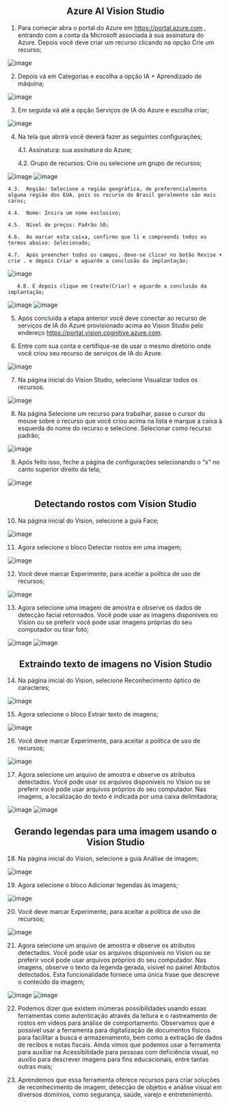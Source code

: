 <h2 align= "center">
  <strong>
Azure AI Vision Studio
  </strong>
</h2>

1. Para começar  abra o portal do Azure em https://portal.azure.com ,
entrando com a conta da Microsoft associada à sua assinatura do Azure.
Depois você deve criar um recurso clicando na opção Crie um recurso;

![image](https://github.com/LeandroLanger/laboratorio_AI_900/assets/114670890/7a5abc21-5f18-427b-8c76-2c5f52ae9cf8)

2. Depois vá em Categorias e escolha a opção IA + Aprendizado de máquina;

![image](https://github.com/LeandroLanger/laboratorio_AI_900/assets/114670890/7cda43d8-0ed7-4c1c-97b3-0ccc8b4a1309)

3.	Em seguida vá até a opção Serviços de IA do Azure e escolha criar;

![image](https://github.com/LeandroLanger/laboratorio_AI_900/assets/114670890/e9f8e02b-536c-4b84-b777-c8cc8e9c4b0e)

4.	Na tela que abrirá você deverá fazer as seguintes configurações;

    4.1.	Assinatura: sua assinatura do Azure;

    4.2.	Grupo de recursos: Crie ou selecione um grupo de recursos;
  	
![image](https://github.com/LeandroLanger/laboratorio_AI_900/assets/114670890/607c423f-bacc-4e42-ba7d-0bdce55f5da4)
![image](https://github.com/LeandroLanger/laboratorio_AI_900/assets/114670890/c271f0fd-b6ff-441e-aea3-92ff01cd7161)

    4.3.  Região: Selecione a região geográfica, de preferencialmente alguma região dos EUA, pois os recurso do Brasil geralmente são mais caros;
      
    4.4.  Nome: Insira um nome exclusivo;   

    4.5.  Nível de preços: Padrão S0;
    
    4.6.  Ao marcar esta caixa, confirmo que li e compreendi todos os termos abaixo: Selecionado;
  
    4.7.  Após preencher todos os campos, deve-se clicar no botão Revise + crie . e depois Criar e aguarde a conclusão da implantação;

![image](https://github.com/LeandroLanger/laboratorio_AI_900/assets/114670890/f73e1214-675e-4bde-afd9-dc6737bf030d)

       4.8. E depois clique em Create(Criar) e aguarde a conclusão da implantação;

![image](https://github.com/LeandroLanger/laboratorio_AI_900/assets/114670890/cbeb1c63-a0b5-4f9b-9101-ba06c3c2335f)
![image](https://github.com/LeandroLanger/laboratorio_AI_900/assets/114670890/866ddbea-dc97-49a1-bef8-ef20d94ac64e)

5.	Após concluída a etapa anterior você deve conectar ao recurso de serviços de IA do Azure provisionado acima ao Vision Studio pelo endereço https://portal.vision.cognitive.azure.com. 

6.	Entre com sua conta e certifique-se de usar o mesmo diretório onde você criou seu recurso de serviços de IA do Azure.

![image](https://github.com/LeandroLanger/laboratorio_AI_900/assets/114670890/ce40d62d-238b-49cf-9450-3f96a05e8a5d)

7.	Na página inicial do Vision Studio, selecione Visualizar todos os recursos.

![image](https://github.com/LeandroLanger/laboratorio_AI_900/assets/114670890/e3514768-1600-4d78-90a9-cd0eaba18b86)

8. Na página Selecione um recurso para trabalhar, passe o cursor do mouse sobre o recurso que você criou
acima na lista e marque a caixa à esquerda do nome do recurso e selecione.
Selecionar como recurso padrão;

![image](https://github.com/LeandroLanger/laboratorio_AI_900/assets/114670890/aac0dc55-16f3-46b1-a670-3bef7b67e514)

9.	Após feito isso, feche a página de configurações
selecionando o “x” no canto superior direito da tela;

![image](https://github.com/LeandroLanger/laboratorio_AI_900/assets/114670890/8a7977c5-506a-4292-81b8-5dca647961f6)


<h2 align= "center">
  <strong>
Detectando rostos com Vision Studio
  </strong>
</h2>

10.	Na página inicial do Vision, selecione a guia Face; 

![image](https://github.com/LeandroLanger/laboratorio_AI_900/assets/114670890/c28c154c-15d2-4edd-9ad2-ba489ed4cd75)

11.	Agora selecione o bloco Detectar rostos em uma imagem;

![image](https://github.com/LeandroLanger/laboratorio_AI_900/assets/114670890/db86075f-9eca-4fc9-98bb-b8f7c23076fb)

12.	Você deve marcar Experimente, para aceitar a política de uso de recursos;

  ![image](https://github.com/LeandroLanger/laboratorio_AI_900/assets/114670890/f77fce7e-e757-4265-85aa-cd725af9c2a9)

13.	Agora selecione uma imagem de amostra e observe os dados de detecção facial
retornados. Você pode usar as imagens disponíveis no Vision ou se preferir você pode
usar imagens próprias do seu computador ou tirar foto;

![image](https://github.com/LeandroLanger/laboratorio_AI_900/assets/114670890/ccb39a67-5ba5-4f1b-803e-df7b9a2a7d36)
![image](https://github.com/LeandroLanger/laboratorio_AI_900/assets/114670890/31376dd2-8cfe-4a89-962f-84aea76a067d)

<h2 align= "center">
  <strong>
Extraindo texto de imagens no Vision Studio
  </strong>
</h2>

14.	Na página inicial do Vision, selecione Reconhecimento óptico de caracteres;

  ![image](https://github.com/LeandroLanger/laboratorio_AI_900/assets/114670890/b78dee5b-f79f-498d-957a-7aa0bda32f7e)

15.	Agora selecione o bloco Extrair texto de imagens;

![image](https://github.com/LeandroLanger/laboratorio_AI_900/assets/114670890/541104bf-e78d-43aa-9968-b8062b988827)

16.	Você deve marcar Experimente, para aceitar a política de uso de recursos;

![image](https://github.com/LeandroLanger/laboratorio_AI_900/assets/114670890/14a484da-d3bb-4d2e-9348-95cb4d44158c)

17.	Agora selecione um arquivo de amostra e observe os atributos detectados.
Você pode usar os arquivos disponíveis no Vision ou se preferir você pode usar
arquivos próprios do seu computador. Nas imagens, a localização do texto é
indicada por uma caixa delimitadora;

![image](https://github.com/LeandroLanger/laboratorio_AI_900/assets/114670890/c69e5d7c-966a-4c57-b3f7-524417936c62)
![image](https://github.com/LeandroLanger/laboratorio_AI_900/assets/114670890/a1c27755-cc12-4195-8fab-d89320051e29)

<h2 align= "center">
  <strong>
Gerando legendas para uma imagem usando o Vision Studio
  </strong>
</h2>

18.	Na página inicial  do Vision, selecione a guia Análise de imagem;

![image](https://github.com/LeandroLanger/laboratorio_AI_900/assets/114670890/d5cc1c6a-04ed-47b3-99c4-761baa02c068)

19.	Agora selecione o bloco Adicionar legendas às imagens;

![image](https://github.com/LeandroLanger/laboratorio_AI_900/assets/114670890/b957666a-d1cc-46cd-81d1-eba23710f028)

20.	Você deve marcar Experimente, para aceitar a política de uso de recursos;

![image](https://github.com/LeandroLanger/laboratorio_AI_900/assets/114670890/344304a5-be88-407e-a9f6-586f44e9877a)

21.	Agora selecione um arquivo de amostra e observe os atributos detectados.
Você pode usar os arquivos disponíveis no Vision ou se preferir você pode usar
arquivos próprios do seu computador. Nas imagens, observe o texto da legenda gerada,
visível no painel Atributos detectados. Esta funcionalidade fornece uma única frase
que descreve o conteúdo da imagem;

![image](https://github.com/LeandroLanger/laboratorio_AI_900/assets/114670890/af741217-2432-47cd-9b4e-5ff513b8d63d)
![image](https://github.com/LeandroLanger/laboratorio_AI_900/assets/114670890/6948cac3-7e6f-4a74-89fe-26883e143062)

22.	Podemos dizer que existem inúmeras possibilidades usando essas ferramentas como
autenticação através da leitura e o rastreamento de rostos em vídeos para análise de
comportamento. Observamos que é possível usar a ferramenta para digitalização de
documentos físicos para facilitar a busca e armazenamento, bem como a extração de
dados de recibos e notas fiscais. Ainda vimos que podemos usar a ferramenta para
auxiliar na Acessibilidade para pessoas com deficiência visual, no auxílio para
descrever imagens para fins educacionais, entre tantas outras mais;

23.	Aprendemos que essa ferramenta oferece recursos para criar soluções de
reconhecimento de imagem, detecção de objetos e análise visual em diversos domínios,
como segurança, saúde, varejo e entretenimento.
